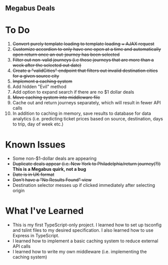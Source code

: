 ## Megabus Deals

# To Do
1. ~~Convert purely template loading to template loading + AJAX request~~
2. ~~Customize accordion to only have one open at a time and automatically open return once an out-journey has been selected~~
3. ~~Filter out non-valid journeys (i.e those journeys that are more than a week after the selected out date)~~
4. ~~Create a "validCities" endpoint that filters out invalid destination cities for a given source city~~
5. ~~Implement a caching system~~
6. Add hidden "Evil" method
7. Add option to expand search if there are no $1 dollar deals
8. ~~Move caching system into middleware file~~
9. Cache out and return journeys separately, which will result in fewer API calls
10. In addition to caching in memory, save results to database for data analytics (i.e. predicting ticket prices based on source, destination, days to trip, day of week etc.) 

# Known Issues
- Some non-$1-dollar deals are appearing
- ~~Duplicate deals appear (i.e. New York to Philadelphia/return journey(?))~~ **This is a Megabus quirk, not a bug**
- ~~Date is in UK format~~
- ~~Don't have a "No Results Found" view~~
- Destination selector messes up if clicked immediately after selecting origin

# What I've Learned
- This is my first TypeScript-only project. I learned how to set up tsconfig and tslint files to my desired specification. I also learned how to use Express in TypeScript.
- I learned how to implement a basic caching system to reduce external API calls
- I learned how to write my own middleware (i.e. implementing the caching system)
